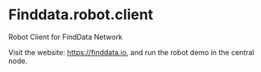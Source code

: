 # Finddata.robot.client
Robot Client for FindData Network


Visit the website: https://finddata.io, and run the robot demo in the central node.


